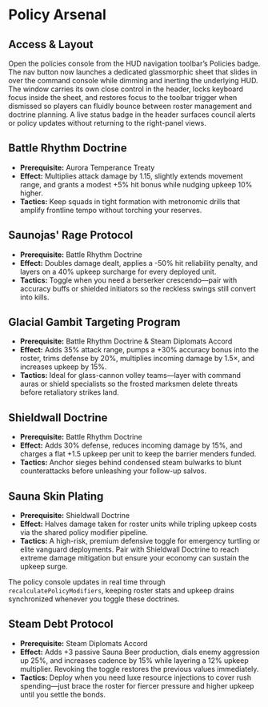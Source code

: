 # Policy Arsenal

## Access & Layout

Open the policies console from the HUD navigation toolbar’s Policies badge. The nav button now launches a dedicated glassmorphic sheet that slides in over the command console while dimming and inerting the underlying HUD. The window carries its own close control in the header, locks keyboard focus inside the sheet, and restores focus to the toolbar trigger when dismissed so players can fluidly bounce between roster management and doctrine planning. A live status badge in the header surfaces council alerts or policy updates without returning to the right-panel views.

## Battle Rhythm Doctrine
- **Prerequisite:** Aurora Temperance Treaty
- **Effect:** Multiplies attack damage by 1.15, slightly extends movement range, and grants a modest +5% hit bonus while nudging upkeep 10% higher.
- **Tactics:** Keep squads in tight formation with metronomic drills that amplify frontline tempo without torching your reserves.

## Saunojas' Rage Protocol
- **Prerequisite:** Battle Rhythm Doctrine
- **Effect:** Doubles damage dealt, applies a -50% hit reliability penalty, and layers on a 40% upkeep surcharge for every deployed unit.
- **Tactics:** Toggle when you need a berserker crescendo—pair with accuracy buffs or shielded initiators so the reckless swings still convert into kills.

## Glacial Gambit Targeting Program
- **Prerequisite:** Battle Rhythm Doctrine & Steam Diplomats Accord
- **Effect:** Adds 35% attack range, pumps a +30% accuracy bonus into the roster, trims defense by 20%, multiplies incoming damage by 1.5×, and increases upkeep by 15%.
- **Tactics:** Ideal for glass-cannon volley teams—layer with command auras or shield specialists so the frosted marksmen delete threats before retaliatory strikes land.

## Shieldwall Doctrine
- **Prerequisite:** Battle Rhythm Doctrine
- **Effect:** Adds 30% defense, reduces incoming damage by 15%, and charges a flat +1.5 upkeep per unit to keep the barrier menders funded.
- **Tactics:** Anchor sieges behind condensed steam bulwarks to blunt counterattacks before unleashing your follow-up salvos.

## Sauna Skin Plating
- **Prerequisite:** Shieldwall Doctrine
- **Effect:** Halves damage taken for roster units while tripling upkeep costs via the shared policy modifier pipeline.
- **Tactics:** A high-risk, premium defensive toggle for emergency turtling or elite vanguard deployments. Pair with Shieldwall Doctrine to reach extreme damage mitigation but ensure your economy can sustain the upkeep surge.

The policy console updates in real time through `recalculatePolicyModifiers`, keeping roster stats and upkeep drains synchronized whenever you toggle these doctrines.

## Steam Debt Protocol
- **Prerequisite:** Steam Diplomats Accord
- **Effect:** Adds +3 passive Sauna Beer production, dials enemy aggression up 25%,
  and increases cadence by 15% while layering a 12% upkeep multiplier. Revoking
  the toggle restores the previous values immediately.
- **Tactics:** Deploy when you need luxe resource injections to cover rush
  spending—just brace the roster for fiercer pressure and higher upkeep until you
  settle the bonds.
